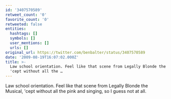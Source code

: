 ```yaml
---
id: '3407570589'
retweet_count: '0'
favorite_count: '0'
retweeted: false
entities:
  hashtags: []
  symbols: []
  user_mentions: []
  urls: []
original_url: https://twitter.com/benbalter/status/3407570589
date: '2009-08-19T16:07:02.000Z'
title: >-
  Law school orientation. Feel like that scene from Legally Blonde the Musical,
  'cept without all the …
---
```


Law school orientation. Feel like that scene from Legally Blonde the Musical, 'cept without all the pink and singing, so I guess not at all.